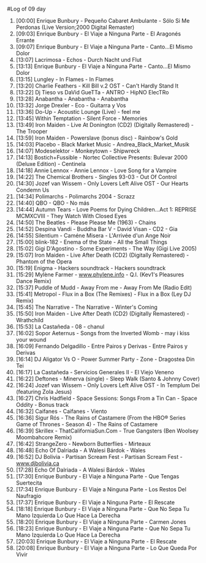 #Log of 09 day

1. [00:00] Enrique Bunbury - Pequeño Cabaret Ambulante - Sólo Si Me Perdonas (Live Version;2000 Digital Remaster)
1. [09:03] Enrique Bunbury - El Viaje a Ninguna Parte - El Aragonés Errante
1. [09:07] Enrique Bunbury - El Viaje a Ninguna Parte - Canto...El Mismo Dolor
1. [13:07] Lacrimosa - Echos - Durch Nacht und Flut
1. [13:13] Enrique Bunbury - El Viaje a Ninguna Parte - Canto...El Mismo Dolor
1. [13:15] Lungley - In Flames - In Flames
1. [13:20] Charlie Feathers - Kill Bill v.2 OST - Can't Hardly Stand It
1. [13:22] Dj Tieso vs DaVid GueTTa - ANTRO - HipNO ElecTRo
1. [13:28] Anabantha - Anabantha - Anabantha
1. [13:32] Jorge Drexler - Eco - Guitarra y Vos
1. [13:36] Do-Up - Acoustic Lounge (Live) - feel me
1. [13:45] Within Temptation - Silent Force - Memories
1. [13:49] Iron Maiden - Live At Donington (CD2) (Digitally Remastered) - The Trooper
1. [13:59] Iron Maiden - Powerslave (bonus disc) - Rainbow's Gold
1. [14:03] Placebo - Black Market Music - Andrea_Black_Market_Musik
1. [14:07] Modeselektor - Monkeytown - Shipwreck
1. [14:13] Bostich+Fussible - Nortec Collective Presents: Bulevar 2000 (Deluxe Edition) - Centinela
1. [14:18] Annie Lennox - Annie Lennox - Love Song for a Vampire
1. [14:22] The Chemical Brothers - Singles 93-03 - Out Of Control
1. [14:30] Jozef van Wissem - Only Lovers Left Alive OST - Our Hearts Condemn Us
1. [14:34] Polimarchs - Polimarchs 2004 - Scrazz
1. [14:40] QBO - QBO - No más
1. [14:44] Autumn Tears - Love Poems for Dying Children...Act 1: REPRISE MCMXCVIII - They Watch With Closed Eyes
1. [14:50] The Beatles - Please Please Me (1963) - Chains
1. [14:52] Despina Vandi - Buddha Bar V - David Visan - CD2 - Gia
1. [14:55] Silentium - Caméne Misera - L'Arrivée d'un Ange Noir
1. [15:00] blink-182 - Enema of the State - All the Small Things
1. [15:02] Gigi D'Agostino - Some Experiments - The Way (Gigi Live 2005)
1. [15:07] Iron Maiden - Live After Death (CD2) (Digitally Remastered) - Phantom of the Opera
1. [15:19] Enigma - Hackers soundtrack - Hackers soundtrack
1. [15:29] Mylène Farmer - www.phylene.info - Q.I. (Kev1's Pleasures Dance Remix)
1. [15:37] Puddle of Mudd - Away From me - Away From Me (Radio Edit)
1. [15:41] Metropol - Flux in a Box (The Remixes) - Flux in a Box (Ley DJ Remix)
1. [15:45] The Narrative - The Narrative - Winter's Coming
1. [15:50] Iron Maiden - Live After Death (CD2) (Digitally Remastered) - Wrathchild
1. [15:53] La Castañeda - 08 - chanul
1. [16:02] Sopor Aeternus - Songs from the Inverted Womb - may i kiss your wound
1. [16:09] Fernando Delgadillo - Entre Pairos y Derivas - Entre Pairos y Derivas
1. [16:14] DJ Aligator Vs O - Power Summer Party - Zone - Dragostea Din Tei
1. [16:17] La Castañeda - Servicios Generales II - El Viejo Veneno
1. [16:22] Deftones - Minerva (single) - Sleep Walk (Santo & Johnny Cover)
1. [16:24] Jozef van Wissem - Only Lovers Left Alive OST - In Templum Dei (featuring Zola Jesus)
1. [16:27] Chris Hadfield - Space Sessions: Songs From a Tin Can - Space Oddity - Bonus track
1. [16:32] Caifanes - Caifanes - Viento
1. [16:36] Sigur Rós - The Rains of Castamere (From the HBO® Series Game of Thrones - Season 4) - The Rains of Castamere
1. [16:39] Skrillex - ThatCaliforniaSun.Com - True Gangsters (Ben Woolsey Moombahcore Remix)
1. [16:42] StrangeZero - Newborn Butterflies - Mirteaux
1. [16:48] Echo Of Dalriada - A Walesi Bárdok - Wales
1. [16:52] DJ Bolivia - Partisan Scream Fest - Partisan Scream Fest - www.djbolivia.ca
1. [17:28] Echo Of Dalriada - A Walesi Bárdok - Wales
1. [17:30] Enrique Bunbury - El Viaje a Ninguna Parte - Que Tengas Suertecita
1. [17:34] Enrique Bunbury - El Viaje a Ninguna Parte - Los Restos Del Naufragio
1. [17:37] Enrique Bunbury - El Viaje a Ninguna Parte - El Rescate
1. [18:18] Enrique Bunbury - El Viaje a Ninguna Parte - Que No Sepa Tu Mano Izquierda Lo Que Hace La Derecha
1. [18:20] Enrique Bunbury - El Viaje a Ninguna Parte - Carmen Jones
1. [18:23] Enrique Bunbury - El Viaje a Ninguna Parte - Que No Sepa Tu Mano Izquierda Lo Que Hace La Derecha
1. [20:03] Enrique Bunbury - El Viaje a Ninguna Parte - El Rescate
1. [20:08] Enrique Bunbury - El Viaje a Ninguna Parte - Lo Que Queda Por Vivir
